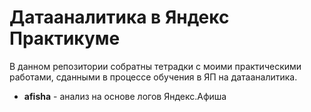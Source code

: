 # Датааналитика в Яндекс Практикуме

В данном репозитории собратны тетрадки с моими практическими работами, сданными в процессе обучения в ЯП на датааналитика.
* __afisha__ - анализ на основе логов Яндекс.Афиша
